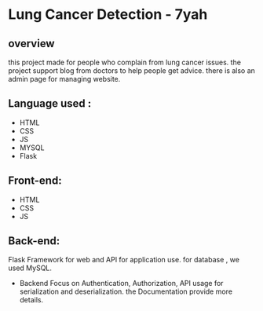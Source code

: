 # Lung Cancer Detection - 7yah

## overview
this project made for people who complain from lung cancer issues. the project support blog from doctors to help people get advice. there is also an admin page for managing website.

## Language used :
* HTML
* CSS
* JS
* MYSQL
* Flask

## Front-end:
* HTML
* CSS
* JS

## Back-end:

Flask Framework for web and API for application use.
for database , we used MySQL.

* Backend Focus on Authentication, Authorization, API usage for serialization and deserialization.
the Documentation provide more details.



